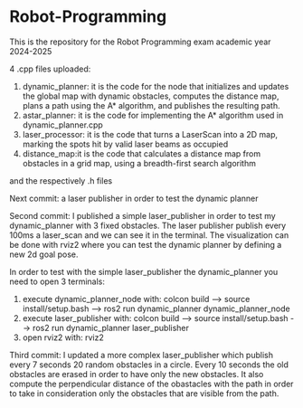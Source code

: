 # Robot-Programming
This is the repository for the Robot Programming exam academic year 2024-2025

4 .cpp files uploaded:
  1. dynamic_planner: it is the code for the node that initializes and updates the global map with dynamic obstacles, computes the distance map, plans a path using the A* algorithm, and publishes the resulting path.
  2. astar_planner: it is the code for implementing the A* algorithm used in dynamic_planner.cpp
  3. laser_processor: it is the code that turns a LaserScan into a 2D map, marking the spots hit by valid laser beams as occupied
  4. distance_map:it is the code that calculates a distance map from obstacles in a grid map, using a breadth-first search algorithm

and the respectively .h files

Next commit: a laser publisher in order to test the dynamic planner

Second commit: I published a simple laser_publisher in order to test my dynamic_planner with 3 fixed obstacles. The laser publisher publish every 100ms a laser_scan and we can see it in the terminal. The visualization can be done with rviz2 where you can test the dynamic planner by defining a new 2d goal pose. 

In order to test with the simple laser_publisher the dynamic_planner you need to open 3 terminals:
  1. execute dynamic_planner_node with: colcon build --> source install/setup.bash --> ros2 run dynamic_planner dynamic_planner_node
  2. execute laser_publisher with: colcon build --> source install/setup.bash --> ros2 run dynamic_planner laser_publisher
  3. open  rviz2 with: rviz2
   
Third commit: I updated a more complex laser_publisher which publish every 7 seconds 20 random obstacles in a circle. Every 10 seconds the old obstacles are erased in order to have only the new obstacles. It also compute the perpendicular distance of the obastacles with the path in order to take in consideration only the obstacles that are visible from the path. 
